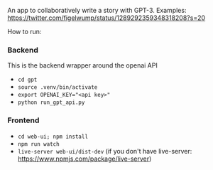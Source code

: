 An app to collaboratively write a story with GPT-3. Examples: https://twitter.com/figelwump/status/1289292359348318208?s=20

How to run:

### Backend

This is the backend wrapper around the openai API

-   `cd gpt`
-   `source .venv/bin/activate`
-   `export OPENAI_KEY="<api key>"`
-   `python run_gpt_api.py`

### Frontend

-   `cd web-ui; npm install`
-   `npm run watch`
-   `live-server web-ui/dist-dev` (if you don't have live-server: https://www.npmjs.com/package/live-server)
